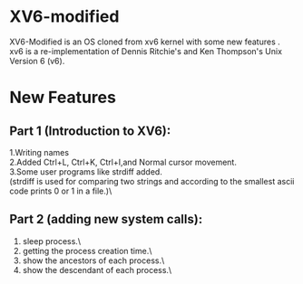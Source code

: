 # XV6-modified
XV6-Modified is an OS cloned from xv6 kernel with some new features . xv6 is a re-implementation of Dennis Ritchie's and Ken Thompson's Unix Version 6 (v6).

# New Features
## Part 1 (Introduction to XV6):
1.Writing names\
2.Added Ctrl+L, Ctrl+K, Ctrl+I,and Normal cursor movement.\
3.Some user programs like strdiff added.\
  (strdiff is used for comparing two strings and according to the smallest ascii code prints 0 or 1 in a file.)\

## Part 2 (adding new system calls):
1. sleep process.\
2. getting the process creation time.\
3. show the ancestors of each process.\
4. show the descendant of each process.\

